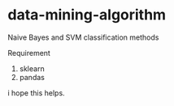 # data-mining-algorithm
Naive Bayes and SVM classification methods

Requirement
1. sklearn
2. pandas

i hope this helps.

